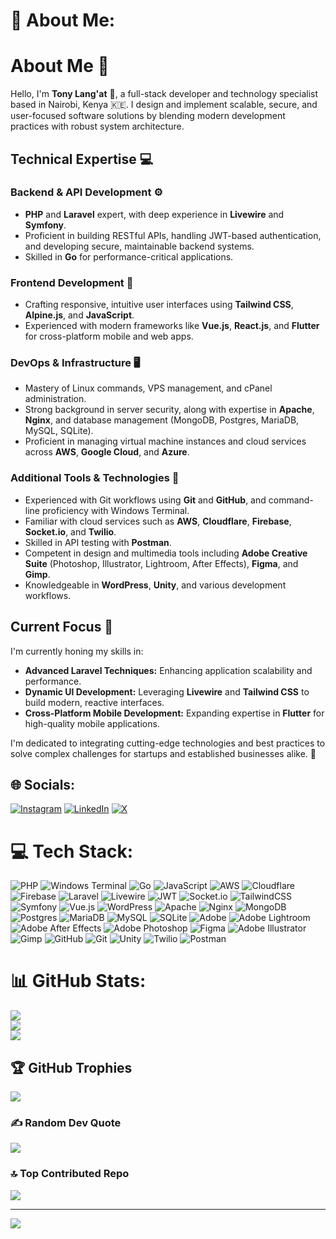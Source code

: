 # 💫 About Me:
# About Me 💫

Hello, I'm **Tony Lang'at** 👋, a full-stack developer and technology specialist based in Nairobi, Kenya 🇰🇪. I design and implement scalable, secure, and user-focused software solutions by blending modern development practices with robust system architecture.

## Technical Expertise 💻

### Backend & API Development ⚙️
- **PHP** and **Laravel** expert, with deep experience in **Livewire** and **Symfony**.
- Proficient in building RESTful APIs, handling JWT-based authentication, and developing secure, maintainable backend systems.
- Skilled in **Go** for performance-critical applications.

### Frontend Development 🎨
- Crafting responsive, intuitive user interfaces using **Tailwind CSS**, **Alpine.js**, and **JavaScript**.
- Experienced with modern frameworks like **Vue.js**, **React.js**, and **Flutter** for cross-platform mobile and web apps.

### DevOps & Infrastructure 🖥️
- Mastery of Linux commands, VPS management, and cPanel administration.
- Strong background in server security, along with expertise in **Apache**, **Nginx**, and database management (MongoDB, Postgres, MariaDB, MySQL, SQLite).
- Proficient in managing virtual machine instances and cloud services across **AWS**, **Google Cloud**, and **Azure**.

### Additional Tools & Technologies 🔧
- Experienced with Git workflows using **Git** and **GitHub**, and command-line proficiency with Windows Terminal.
- Familiar with cloud services such as **AWS**, **Cloudflare**, **Firebase**, **Socket.io**, and **Twilio**.
- Skilled in API testing with **Postman**.
- Competent in design and multimedia tools including **Adobe Creative Suite** (Photoshop, Illustrator, Lightroom, After Effects), **Figma**, and **Gimp**.
- Knowledgeable in **WordPress**, **Unity**, and various development workflows.

## Current Focus 🎯

I'm currently honing my skills in:
- **Advanced Laravel Techniques:** Enhancing application scalability and performance.
- **Dynamic UI Development:** Leveraging **Livewire** and **Tailwind CSS** to build modern, reactive interfaces.
- **Cross-Platform Mobile Development:** Expanding expertise in **Flutter** for high-quality mobile applications.

I'm dedicated to integrating cutting-edge technologies and best practices to solve complex challenges for startups and established businesses alike. 🚀



## 🌐 Socials:
[![Instagram](https://img.shields.io/badge/Instagram-%23E4405F.svg?logo=Instagram&logoColor=white)](https://instagram.com/@rastographer) [![LinkedIn](https://img.shields.io/badge/LinkedIn-%230077B5.svg?logo=linkedin&logoColor=white)](https://linkedin.com/in/@tonyklangat) [![X](https://img.shields.io/badge/X-black.svg?logo=X&logoColor=white)](https://x.com/@rastographer) 

# 💻 Tech Stack:
![PHP](https://img.shields.io/badge/php-%23777BB4.svg?style=for-the-badge&logo=php&logoColor=white) ![Windows Terminal](https://img.shields.io/badge/Windows%20Terminal-%234D4D4D.svg?style=for-the-badge&logo=windows-terminal&logoColor=white) ![Go](https://img.shields.io/badge/go-%2300ADD8.svg?style=for-the-badge&logo=go&logoColor=white) ![JavaScript](https://img.shields.io/badge/javascript-%23323330.svg?style=for-the-badge&logo=javascript&logoColor=%23F7DF1E) ![AWS](https://img.shields.io/badge/AWS-%23FF9900.svg?style=for-the-badge&logo=amazon-aws&logoColor=white) ![Cloudflare](https://img.shields.io/badge/Cloudflare-F38020?style=for-the-badge&logo=Cloudflare&logoColor=white) ![Firebase](https://img.shields.io/badge/firebase-%23039BE5.svg?style=for-the-badge&logo=firebase) ![Laravel](https://img.shields.io/badge/laravel-%23FF2D20.svg?style=for-the-badge&logo=laravel&logoColor=white) ![Livewire](https://img.shields.io/badge/livewire-%234e56a6.svg?style=for-the-badge&logo=livewire&logoColor=white) ![JWT](https://img.shields.io/badge/JWT-black?style=for-the-badge&logo=JSON%20web%20tokens) ![Socket.io](https://img.shields.io/badge/Socket.io-black?style=for-the-badge&logo=socket.io&badgeColor=010101) ![TailwindCSS](https://img.shields.io/badge/tailwindcss-%2338B2AC.svg?style=for-the-badge&logo=tailwind-css&logoColor=white) ![Symfony](https://img.shields.io/badge/symfony-%23000000.svg?style=for-the-badge&logo=symfony&logoColor=white) ![Vue.js](https://img.shields.io/badge/vue.js-%2335495e.svg?style=for-the-badge&logo=vuedotjs&logoColor=%234FC08D) ![WordPress](https://img.shields.io/badge/WordPress-%23117AC9.svg?style=for-the-badge&logo=WordPress&logoColor=white) ![Apache](https://img.shields.io/badge/apache-%23D42029.svg?style=for-the-badge&logo=apache&logoColor=white) ![Nginx](https://img.shields.io/badge/nginx-%23009639.svg?style=for-the-badge&logo=nginx&logoColor=white) ![MongoDB](https://img.shields.io/badge/MongoDB-%234ea94b.svg?style=for-the-badge&logo=mongodb&logoColor=white) ![Postgres](https://img.shields.io/badge/postgres-%23316192.svg?style=for-the-badge&logo=postgresql&logoColor=white) ![MariaDB](https://img.shields.io/badge/MariaDB-003545?style=for-the-badge&logo=mariadb&logoColor=white) ![MySQL](https://img.shields.io/badge/mysql-4479A1.svg?style=for-the-badge&logo=mysql&logoColor=white) ![SQLite](https://img.shields.io/badge/sqlite-%2307405e.svg?style=for-the-badge&logo=sqlite&logoColor=white) ![Adobe](https://img.shields.io/badge/adobe-%23FF0000.svg?style=for-the-badge&logo=adobe&logoColor=white) ![Adobe Lightroom](https://img.shields.io/badge/Adobe%20Lightroom-31A8FF.svg?style=for-the-badge&logo=Adobe%20Lightroom&logoColor=white) ![Adobe After Effects](https://img.shields.io/badge/Adobe%20After%20Effects-9999FF.svg?style=for-the-badge&logo=Adobe%20After%20Effects&logoColor=white) ![Adobe Photoshop](https://img.shields.io/badge/adobe%20photoshop-%2331A8FF.svg?style=for-the-badge&logo=adobe%20photoshop&logoColor=white) ![Figma](https://img.shields.io/badge/figma-%23F24E1E.svg?style=for-the-badge&logo=figma&logoColor=white) ![Adobe Illustrator](https://img.shields.io/badge/adobe%20illustrator-%23FF9A00.svg?style=for-the-badge&logo=adobe%20illustrator&logoColor=white) ![Gimp](https://img.shields.io/badge/Gimp-657D8B?style=for-the-badge&logo=gimp&logoColor=FFFFFF) ![GitHub](https://img.shields.io/badge/github-%23121011.svg?style=for-the-badge&logo=github&logoColor=white) ![Git](https://img.shields.io/badge/git-%23F05033.svg?style=for-the-badge&logo=git&logoColor=white) ![Unity](https://img.shields.io/badge/unity-%23000000.svg?style=for-the-badge&logo=unity&logoColor=white) ![Twilio](https://img.shields.io/badge/Twilio-F22F46?style=for-the-badge&logo=Twilio&logoColor=white) ![Postman](https://img.shields.io/badge/Postman-FF6C37?style=for-the-badge&logo=postman&logoColor=white)
# 📊 GitHub Stats:
![](https://github-readme-stats.vercel.app/api?username=rastographer&theme=dark&hide_border=false&include_all_commits=false&count_private=false)<br/>
![](https://github-readme-streak-stats.herokuapp.com/?user=rastographer&theme=dark&hide_border=false)<br/>
![](https://github-readme-stats.vercel.app/api/top-langs/?username=rastographer&theme=dark&hide_border=false&include_all_commits=false&count_private=false&layout=compact)

## 🏆 GitHub Trophies
![](https://github-profile-trophy.vercel.app/?username=rastographer&theme=radical&no-frame=false&no-bg=true&margin-w=4)

### ✍️ Random Dev Quote
![](https://quotes-github-readme.vercel.app/api?type=horizontal&theme=tokyonight)

### 🔝 Top Contributed Repo
![](https://github-contributor-stats.vercel.app/api?username=rastographer&limit=5&theme=dark&combine_all_yearly_contributions=true)

---
[![](https://visitcount.itsvg.in/api?id=rastographer&icon=0&color=0)](https://visitcount.itsvg.in)

<!-- Proudly created with GPRM ( https://gprm.itsvg.in ) -->
